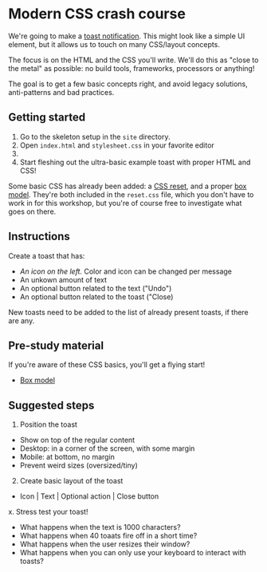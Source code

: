 # Modern CSS crash course

We're going to make a [toast notification](https://www.patternfly.org/pattern-library/communication/toast-notifications/). This might look like a simple UI element, but it allows us to touch on many CSS/layout concepts.

The focus is on the HTML and the CSS you'll write. We'll do this as "close to the metal" as possible: no build tools, frameworks, processors or anything!

The goal is to get a few basic concepts right, and avoid legacy solutions, anti-patterns and bad practices.

## Getting started

1. Go to the skeleton setup in the `site` directory.
2. Open `index.html` and `stylesheet.css` in your favorite editor
3.
4. Start fleshing out the ultra-basic example toast with proper HTML and CSS!

Some basic CSS has already been added: a [CSS reset](https://meyerweb.com/eric/tools/css/reset/), and a proper [box model](https://www.paulirish.com/2012/box-sizing-border-box-ftw/). They're both included in the `reset.css` file, which you don't have to work in for this workshop, but you're of course free to investigate what goes on there.

## Instructions

Create a toast that has:

- *An icon on the left.* Color and icon can be changed per message
- An unkown amount of text
- An optional button related to the text ("Undo")
- An optional button related to the toast ("Close)

New toasts need to be added to the list of already present toasts, if there are any.

## Pre-study material

If you're aware of these CSS basics, you'll get a flying start!

- [Box model](https://developer.mozilla.org/en-US/docs/Web/CSS/CSS_Box_Model/Introduction_to_the_CSS_box_model)

## Suggested steps

1. Position the toast
  - Show on top of the regular content
  - Desktop: in a corner of the screen, with some margin
  - Mobile: at bottom, no margin
  - Prevent weird sizes (oversized/tiny)

2. Create basic layout of the toast
  - Icon | Text | Optional action | Close button

x. Stress test your toast!
  - What happens when the text is 1000 characters?
  - What happens when 40 toaats fire off in a short time?
  - What happens when the user resizes their window?
  - What happens when you can only use your keyboard to interact with toasts?

